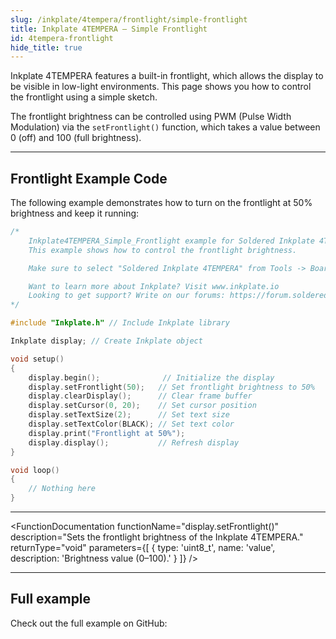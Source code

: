```yaml
---
slug: /inkplate/4tempera/frontlight/simple-frontlight
title: Inkplate 4TEMPERA – Simple Frontlight
id: 4tempera-frontlight
hide_title: true
---
```


<SectionTitle title="Simple Frontlight Control" backgroundImage="/img/frontlight.jpg" />

Inkplate 4TEMPERA features a built-in frontlight, which allows the display to be visible in low-light environments. This page shows you how to control the frontlight using a simple sketch.

<InfoBox>The frontlight brightness can be controlled using PWM (Pulse Width Modulation) via the `setFrontlight()` function, which takes a value between 0 (off) and 100 (full brightness).</InfoBox>

---

## Frontlight Example Code

The following example demonstrates how to turn on the frontlight at 50% brightness and keep it running:

```cpp
/*
    Inkplate4TEMPERA_Simple_Frontlight example for Soldered Inkplate 4TEMPERA
    This example shows how to control the frontlight brightness.

    Make sure to select "Soldered Inkplate 4TEMPERA" from Tools -> Board menu.

    Want to learn more about Inkplate? Visit www.inkplate.io
    Looking to get support? Write on our forums: https://forum.soldered.com/
*/

#include "Inkplate.h" // Include Inkplate library

Inkplate display; // Create Inkplate object

void setup()
{
    display.begin();              // Initialize the display
    display.setFrontlight(50);   // Set frontlight brightness to 50%
    display.clearDisplay();      // Clear frame buffer
    display.setCursor(0, 20);    // Set cursor position
    display.setTextSize(2);      // Set text size
    display.setTextColor(BLACK); // Set text color
    display.print("Frontlight at 50%");
    display.display();           // Refresh display
}

void loop()
{
    // Nothing here
}
```

---

<FunctionDocumentation
  functionName="display.setFrontlight()"
  description="Sets the frontlight brightness of the Inkplate 4TEMPERA."
  returnType="void"
  parameters={[
    { type: 'uint8_t', name: 'value', description: 'Brightness value (0–100).' }
  ]}
/>

---

## Full example

Check out the full example on GitHub:

<QuickLink 
  title="Inkplate4TEMPERA_Simple_Frontlight" 
  description="Control the frontlight brightness of Inkplate 4TEMPERA." 
  url="https://github.com/SolderedElectronics/Inkplate-Arduino-library/blob/master/examples/Inkplate4TEMPERA/Basic/Inkplate4TEMPERA_Simple_Frontlight/Inkplate4TEMPERA_Simple_Frontlight.ino" 
/>
